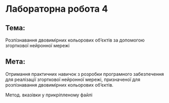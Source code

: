 # Лабораторна робота 4

## Тема: 
Розпізнавання двовимірних
кольорових об’єктів за допомогою згорткової нейронної мережі


## Мета: 
Отримання практичних навичок з розробки програмного забезпечення для реалізації згорткової нейронної мережі, призначеної для розпізнавання двовимірних кольорових об’єктів.

Метод. вказівки у прикріпленому файлі
